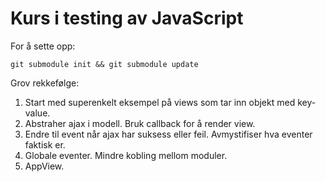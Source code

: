 Kurs i testing av JavaScript
============================

For å sette opp:

    git submodule init && git submodule update

Grov rekkefølge:

1. Start med superenkelt eksempel på views som tar inn objekt med
   key-value.
2. Abstraher ajax i modell. Bruk callback for å render view.
3. Endre til event når ajax har suksess eller feil. Avmystifiser hva
   eventer faktisk er.
4. Globale eventer. Mindre kobling mellom moduler.
5. AppView.
